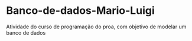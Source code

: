 # Banco-de-dados-Mario-Luigi
Atividade do curso de programação do proa, com objetivo de modelar um banco de dados
